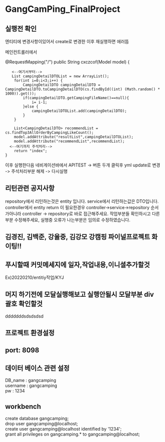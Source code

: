 # GangCamPing_FinalProject

## 실행전 확인 
엔티티에 변경사항이있어서 create로 변경한 이후 재실행하면 에러뜸

메인컨트롤러에서 


 @RequestMapping("/")
    public String cxczcof(Model model) {
       
       <--여기서부터-->
       List campingDetailDTOList = new ArrayList();
        for(int i=0;i<3;i++) {
            CampingDetailDTO campingDetailDTO = CampingDetailDTO.toCampingDetailDTO(cs.findById((int) (Math.random() * 1000)).get());
            if(campingDetailDTO.getCampingFileName()==null){
                i= i-1;
            }else {
                campingDetailDTOList.add(campingDetailDTO);
            }
        }

        List<CampingDetailDTO> recommendList = cs.findTop3AllOrderByCampingLikeCount();
        model.addAttribute("resultList",campingDetailDTOList);
        model.addAttribute("recommendList",recommendList);
      <--여기까지 주석처리-->
        return "index";
    }

이후 실행한다음 네비게이션바에서 APITEST -> 버튼 두개 클릭후 yml update로 변경 -> 주석처리부분 해제 -> 다시실행 


## 리턴관련 공지사항

repository에서 리턴하는것은 entity 입니다. 
service에서 리턴하는값은 DTO입니다.
controller에서 entity return 이 필요한경우 controller->service->repository 순서가아니라
                    controller -> repository로 바로 접근해주세요.
작업부분들 확인하시고 다른부분 수정해주세요, 실행중 오류가 나는부분은 임의로 수정하였습니다.












## 김경진, 김백준, 강율중, 김강모 강캠핑 파이널프로젝트 화이팅!!
## 푸시할때 커밋메세지에 일자,작업내용,이니셜추가할것</br> 
 Ex)20220210/entitiy작업/KYJ
## 머지 하기전에 모달실행해보고 실행안될시 모달부분 div 괄호 확인할것 </br> 

dddddddsdsdsdsd
## 프로젝트 환경설정
## port: 8098
## 데이터 베이스 관련 설정 
 DB_name : gangcamping </br>
 username : gangcamping</br>
 pw : 1234</br>

## workbench

create database gangcamping; </br>
drop user gangcamping@localhost;</br>
create user gangcamping@localhost identified by '1234';</br>
grant all privileges on gangcamping.* to gangcamping@localhost;</br>
